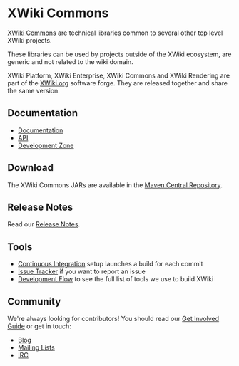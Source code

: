 # XWiki Commons

[XWiki Commons](http://commons.xwiki.org/xwiki/bin/view/Main/) are technical libraries common to several other top level XWiki projects. 

These libraries can be used by projects outside of the XWiki ecosystem, are generic and not related to the wiki domain.

XWiki Platform, XWiki Enterprise, XWiki Commons and XWiki Rendering are part of the [XWiki.org](http://www.xwiki.org/) software forge. They are released together and share the same version.

## Documentation
* [Documentation](http://commons.xwiki.org/)
* [API](http://platform.xwiki.org/xwiki/bin/view/DevGuide/API)
* [Development Zone](http://dev.xwiki.org/xwiki/bin/view/Community/)

## Download
The XWiki Commons JARs are available in the [Maven Central Repository](http://repo2.maven.org/maven2/org/xwiki/commons/).

## Release Notes
Read our [Release Notes](http://www.xwiki.org/xwiki/bin/view/ReleaseNotes/).

## Tools
* [Continuous Integration](http://ci.xwiki.org/) setup launches a build for each commit
* [Issue Tracker](http://jira.xwiki.org/browse/XCOMMONS) if you want to report an issue
* [Development Flow](http://dev.xwiki.org/xwiki/bin/view/Community/DevelopmentPractices#HGeneralDevelopmentFlow) to see the full list of tools we use to build XWiki

## Community
We're always looking for contributors! 
You should read our [Get Involved Guide](http://dev.xwiki.org/xwiki/bin/view/Community/Contributing) or get in touch:
* [Blog](http://www.xwiki.org/xwiki/bin/view/Blog/)
* [Mailing Lists](http://dev.xwiki.org/xwiki/bin/view/Community/MailingLists)
* [IRC](http://dev.xwiki.org/xwiki/bin/view/Community/IRC)
